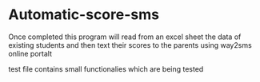 # Automatic-score-sms

Once completed this program will read from an excel sheet the data of existing students and then text their scores to the parents using way2sms online portalt

test file contains small functionalies which are being tested